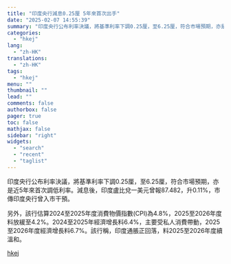 ```yaml
---
title: "印度央行減息0.25厘 5年來首次出手"
date: "2025-02-07 14:55:39"
summary: "印度央行公布利率決議，將基準利率下調0.25厘，至6.25厘，符合市場預期，亦是近5年來首次調低利率..."
categories:
  - "hkej"
lang:
  - "zh-HK"
translations:
  - "zh-HK"
tags:
  - "hkej"
menu: ""
thumbnail: ""
lead: ""
comments: false
authorbox: false
pager: true
toc: false
mathjax: false
sidebar: "right"
widgets:
  - "search"
  - "recent"
  - "taglist"
---
```


印度央行公布利率決議，將基準利率下調0.25厘，至6.25厘，符合市場預期，亦是近5年來首次調低利率。減息後，印度盧比兌一美元曾報87.482，升0.11%，市傳印度央行曾入市干預。

另外，該行估算2024至2025年度消費物價指數(CPI)為4.8%，2025至2026年度料放緩至4.2%。2024至2025年經濟增長料6.4%，主要受私人消費帶動，2025至2026年度經濟增長料6.7%。該行稱，印度通脹正回落，料2025至2026年度續溫和。

[hkej](https://www2.hkej.com/instantnews/international/article/3995097/%E5%8D%B0%E5%BA%A6%E5%A4%AE%E8%A1%8C%E6%B8%9B%E6%81%AF0.25%E5%8E%98+5%E5%B9%B4%E4%BE%86%E9%A6%96%E6%AC%A1%E5%87%BA%E6%89%8B)
